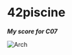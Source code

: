 # 42piscine
___My score for C07___

[<img align="left" alt="Arch" src="https://github.com/0xySan/42-Projects/blob/main/other/100SUCESS.gif" />](https://0xysan.xyz/)
